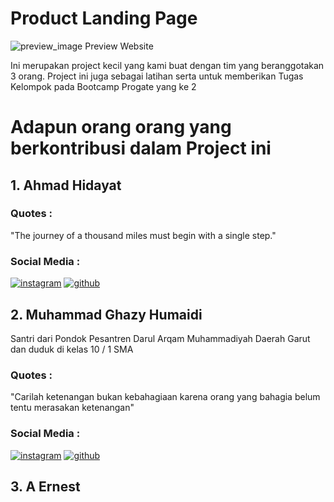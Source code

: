 # Product Landing Page

![preview_image](assets/image/preview.jpeg)
Preview Website


Ini merupakan project kecil yang kami buat dengan tim yang beranggotakan 3 orang. Project ini juga sebagai latihan serta untuk memberikan Tugas Kelompok pada Bootcamp Progate yang ke 2

# Adapun orang orang yang berkontribusi dalam Project ini

## 1.    Ahmad Hidayat

### Quotes :
"The journey of a thousand miles must begin with a single step."

### Social Media :
[![instagram](https://img.shields.io/badge/-INSTAGRAM-blue?style=for-the-badge&logo=instagram&logoColor=white)](https://www.instagram.com/hidayat_a_/)
[![github](https://img.shields.io/badge/-GITHUB-lightgrey?style=for-the-badge&logo=github&logoColor=white)](https://github.com/yat2yat)


## 2.  Muhammad Ghazy Humaidi

Santri dari Pondok Pesantren Darul Arqam Muhammadiyah Daerah Garut dan duduk di kelas 10 / 1 SMA

### Quotes :
"Carilah ketenangan bukan kebahagiaan karena orang yang bahagia belum tentu merasakan ketenangan"

### Social Media :
[![instagram](https://img.shields.io/badge/-INSTAGRAM-blue?style=for-the-badge&logo=instagram&logoColor=white)](https://instagram.com/ghazthiskc/)
[![github](https://img.shields.io/badge/-GITHUB-lightgrey?style=for-the-badge&logo=github&logoColor=white)](https://github.com/ghazthiskc19/)

## 3.   A Ernest
